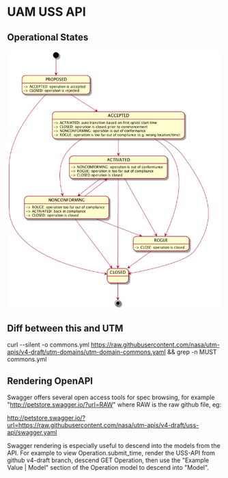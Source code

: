 # UAM USS API

## Operational States

![alt text](diagrams/tcl4-statemachine.png "Operational States")

## Diff between this and UTM 

curl --silent  -o commons.yml  https://raw.githubusercontent.com/nasa/utm-apis/v4-draft/utm-domains/utm-domain-commons.yaml && grep  -n MUST commons.yml


## Rendering OpenAPI

Swagger offers several open access tools for spec browsing, for example  "http://petstore.swagger.io/?url=RAW" where RAW is the raw github file, eg:

http://petstore.swagger.io/?url=https://raw.githubusercontent.com/nasa/utm-apis/v4-draft/uss-api/swagger.yaml

Swagger rendering is especially useful to descend into the models from the API. For example to view Operation.submit_time,
render the USS-API from github v4-draft branch, descend GET Operation, then use the "Example Value | Model"
section of the Operation model to descend into "Model".
